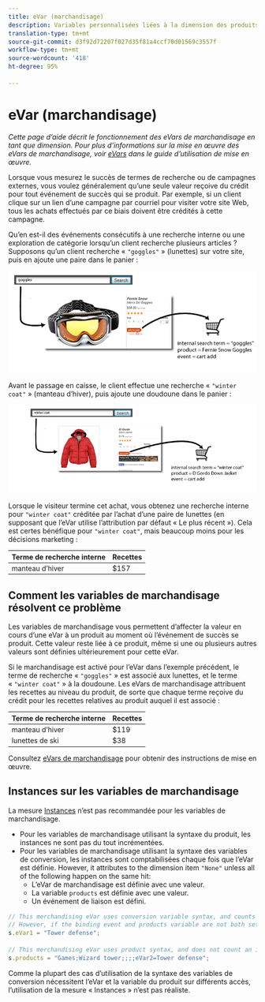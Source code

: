 ```yaml
---
title: eVar (marchandisage)
description: Variables personnalisées liées à la dimension des produits.
translation-type: tm+mt
source-git-commit: d3f92d72207f027d35f81a4ccf70d01569c3557f
workflow-type: tm+mt
source-wordcount: '418'
ht-degree: 95%

---
```



# eVar (marchandisage)

*Cette page d’aide décrit le fonctionnement des eVars de marchandisage en tant que dimension. Pour plus d’informations sur la mise en œuvre des eVars de marchandisage, voir [eVars](/help/implement/vars/page-vars/evar.md) dans le guide d’utilisation de mise en œuvre.*

Lorsque vous mesurez le succès de termes de recherche ou de campagnes externes, vous voulez généralement qu’une seule valeur reçoive du crédit pour tout événement de succès qui se produit. Par exemple, si un client clique sur un lien d’une campagne par courriel pour visiter votre site Web, tous les achats effectués par ce biais doivent être crédités à cette campagne.

Qu’en est-il des événements consécutifs à une recherche interne ou une exploration de catégorie lorsqu’un client recherche plusieurs articles ? Supposons qu’un client recherche « `"goggles"` » (lunettes) sur votre site, puis en ajoute une paire dans le panier :

![Exemple de lunettes](assets/merch-example-goggles.png)

Avant le passage en caisse, le client effectue une recherche « `"winter coat"` » (manteau d’hiver), puis ajoute une doudoune dans le panier :

![Exemple de manteau](assets/merch-example-coat.png)

Lorsque le visiteur termine cet achat, vous obtenez une recherche interne pour `"winter coat"` créditée par l’achat d’une paire de lunettes (en supposant que l’eVar utilise l’attribution par défaut « Le plus récent »). Cela est certes bénéfique pour `"winter coat"`, mais beaucoup moins pour les décisions marketing :

| Terme de recherche interne | Recettes |
|---|---|
| manteau d’hiver | $157 |

## Comment les variables de marchandisage résolvent ce problème

Les variables de marchandisage vous permettent d’affecter la valeur en cours d’une eVar à un produit au moment où l’événement de succès se produit. Cette valeur reste liée à ce produit, même si une ou plusieurs autres valeurs sont définies ultérieurement pour cette eVar.

Si le marchandisage est activé pour l’eVar dans l’exemple précédent, le terme de recherche « `"goggles"` » est associé aux lunettes, et le terme « `"winter coat"` » à la doudoune. Les eVars de marchandisage attribuent les recettes au niveau du produit, de sorte que chaque terme reçoive du crédit pour les recettes relatives au produit auquel il est associé :

| Terme de recherche interne | Recettes |
|---|---|
| manteau d’hiver | $119 |
| lunettes de ski | $38 |

Consultez [eVars de marchandisage](/help/implement/vars/page-vars/evar-merchandising.md) pour obtenir des instructions de mise en œuvre.

## Instances sur les variables de marchandisage

La mesure [Instances](../metrics/instances.md) n’est pas recommandée pour les variables de marchandisage.

* Pour les variables de marchandisage utilisant la syntaxe du produit, les instances ne sont pas du tout incrémentées.
* Pour les variables de marchandisage utilisant la syntaxe des variables de conversion, les instances sont comptabilisées chaque fois que l’eVar est définie. However, it attributes to the dimension item `"None"` unless all of the following happen on the same hit:
   * L’eVar de marchandisage est définie avec une valeur.
   * La variable `products` est définie avec une valeur.
   * Un événement de liaison est défini.

```js
// This merchandising eVar uses conversion variable syntax, and counts an instance.
// However, if the binding event and products variable are not both set, the instance attributes to "None".
s.eVar1 = "Tower defense";

// This merchandising eVar uses product syntax, and does not count an instance.
s.products = "Games;Wizard tower;;;;eVar2=Tower defense";
```

Comme la plupart des cas d’utilisation de la syntaxe des variables de conversion nécessitent l’eVar et la variable du produit sur différents accès, l’utilisation de la mesure « Instances » n’est pas réaliste.
